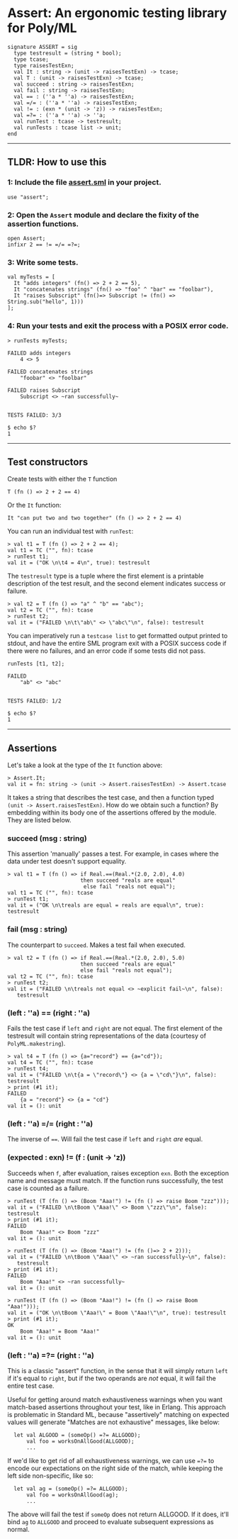 Assert: An ergonomic testing library for Poly/ML
================================================

```
signature ASSERT = sig
  type testresult = (string * bool);
  type tcase;
  type raisesTestExn;
  val It : string -> (unit -> raisesTestExn) -> tcase;
  val T : (unit -> raisesTestExn) -> tcase;
  val succeed : string -> raisesTestExn;
  val fail : string -> raisesTestExn;
  val == : (''a * ''a) -> raisesTestExn;
  val =/= : (''a * ''a) -> raisesTestExn;
  val != : (exn * (unit -> 'z)) -> raisesTestExn;
  val =?= : (''a * ''a) -> ''a;
  val runTest : tcase -> testresult;
  val runTests : tcase list -> unit;
end
```

___________________________________________________

TLDR: How to use this
---------------------

### 1: Include the file [assert.sml](tree/master/item/assert.sml) in your project.

```
use "assert";
```

### 2: Open the `Assert` module and declare the fixity of the assertion functions.

```
open Assert;
infixr 2 == != =/= =?=;
```

### 3: Write some tests.

```
val myTests = [
  It "adds integers" (fn() => 2 + 2 == 5),
  It "concatenates strings" (fn() => "foo" ^ "bar" == "foolbar"),
  It "raises Subscript" (fn()=> Subscript != (fn() => String.sub("hello", 1)))
];
```

### 4: Run your tests and exit the process with a POSIX error code.

```
> runTests myTests;

FAILED adds integers
	4 <> 5

FAILED concatenates strings
	"foobar" <> "foolbar"

FAILED raises Subscript
	Subscript <> ~ran successfully~


TESTS FAILED: 3/3

$ echo $?
1
```

___________________________________________________

Test constructors
-----------------

Create tests with either the `T` function

```
T (fn () => 2 + 2 == 4)
```

Or the `It` function:

```
It "can put two and two together" (fn () => 2 + 2 == 4)
```

You can run an individual test with `runTest`:

```
> val t1 = T (fn () => 2 + 2 == 4);
val t1 = TC ("", fn): tcase
> runTest t1;
val it = ("OK \n\t4 = 4\n", true): testresult
```

The `testresult` type is a tuple where the first element is a printable
description of the test result, and the second element indicates success or
failure.

```
> val t2 = T (fn () => "a" ^ "b" == "abc");
val t2 = TC ("", fn): tcase
> runTest t2;
val it = ("FAILED \n\t\"ab\" <> \"abc\"\n", false): testresult
```

You can imperatively run a `testcase list` to get formatted output printed to
stdout, and have the entire SML program exit with a POSIX success code if there
were no failures, and an error code if some tests did not pass.

```
runTests [t1, t2];

FAILED
	"ab" <> "abc"


TESTS FAILED: 1/2

$ echo $?
1
```

___________________________________________________

Assertions
-----------------

Let's take a look at the type of the `It` function above:

```
> Assert.It;
val it = fn: string -> (unit -> Assert.raisesTestExn) -> Assert.tcase
```

It takes a string that describes the test case, and then a function typed
`(unit -> Assert.raisesTestExn)`. How do we obtain such a function? By
embedding within its body one of the assertions offered by the module. They are
listed below.



### succeed (msg : string)

This assertion 'manually' passes a test. For example, in cases where the data
under test doesn't support equality.

```
> val t1 = T (fn () => if Real.==(Real.*(2.0, 2.0), 4.0)
                       then succeed "reals are equal"
                        else fail "reals not equal");
val t1 = TC ("", fn): tcase
> runTest t1;
val it = ("OK \n\treals are equal = reals are equal\n", true): testresult
```

### fail (msg : string)

The counterpart to `succeed`. Makes a test fail when executed.

```
> val t2 = T (fn () => if Real.==(Real.*(2.0, 2.0), 5.0)
                       then succeed "reals are equal"
                       else fail "reals not equal");
val t2 = TC ("", fn): tcase
> runTest t2;
val it = ("FAILED \n\treals not equal <> ~explicit fail~\n", false):
   testresult
```

### (left : ''a) == (right : ''a)

Fails the test case if `left` and `right` are not equal. The first element of
the testresult will contain string representations of the data (courtesy of
`PolyML.makestring`).

```
> val t4 = T (fn () => {a="record"} == {a="cd"});
val t4 = TC ("", fn): tcase
> runTest t4;
val it = ("FAILED \n\t{a = \"record\"} <> {a = \"cd\"}\n", false): testresult
> print (#1 it);
FAILED
	{a = "record"} <> {a = "cd"}
val it = (): unit
```

### (left : ''a) =/= (right : ''a)

The inverse of `==`. Will fail the test case if `left` and `right` _are_ equal.


### (expected : exn) != (f : (unit -> 'z))

Succeeds when `f`, after evaluation, raises exception `exn`. Both the exception
name and message must match. If the function runs successfully, the test case
is counted as a failure.

```
> runTest (T (fn () => (Boom "Aaa!") != (fn () => raise Boom "zzz")));
val it = ("FAILED \n\tBoom \"Aaa!\" <> Boom \"zzz\"\n", false): testresult
> print (#1 it);
FAILED
	Boom "Aaa!" <> Boom "zzz"
val it = (): unit

> runTest (T (fn () => (Boom "Aaa!") != (fn ()=> 2 + 2)));
val it = ("FAILED \n\tBoom \"Aaa!\" <> ~ran successfully~\n", false):
   testresult
> print (#1 it);
FAILED
	Boom "Aaa!" <> ~ran successfully~
val it = (): unit

> runTest (T (fn () => (Boom "Aaa!") != (fn () => raise Boom "Aaa!")));
val it = ("OK \n\tBoom \"Aaa!\" = Boom \"Aaa!\"\n", true): testresult
> print (#1 it);
OK
	Boom "Aaa!" = Boom "Aaa!"
val it = (): unit

```


### (left : ''a) =?= (right : ''a)

This is a classic "assert" function, in the sense that it will simply return
`left` if it's equal to `right`, but if the two operands are *not* equal, it
will fail the entire test case.

Useful for getting around match exhaustiveness warnings when you want
match-based assertions throughout your test, like in Erlang. This approach is
problematic in Standard ML, because "assertively" matching on expected values
will generate "Matches are not exhaustive" messages, like below:

```
  let val ALGOOD = (someOp() =?= ALLGOOD);
      val foo = worksOnAllGood(ALLGOOD);
      ...
```

If we'd like to get rid of all exhaustiveness warnings, we can use `=?=` to
encode our expectations on the right side of the match, while keeping the left
side non-specific, like so:

```
  let val ag = (someOp() =?= ALLGOOD);
      val foo = worksOnAllGood(ag);
      ...
```

The above will fail the test if `someOp` does not return ALLGOOD. If it does,
it'll bind `ag` to `ALLGOOD` and proceed to evaluate subsequent expressions as
normal.

  

